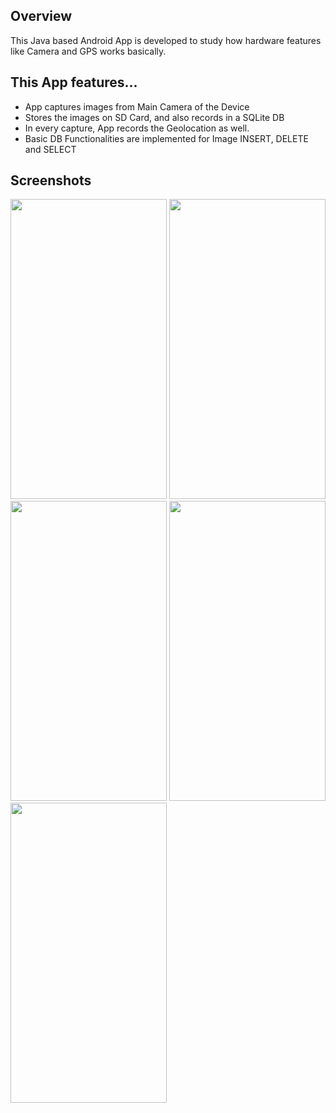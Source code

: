 <h2>Overview</h2>
This Java based Android App is developed to study how hardware features like Camera and GPS works basically.

<h2>This App features...</h2>
<ul>
  <li>App captures images from Main Camera of the Device</li>
  <li>Stores the images on SD Card, and also records in a SQLite DB</li>
  <li>In every capture, App records the Geolocation as well.</li>
  <li>Basic DB Functionalities are implemented for Image INSERT, DELETE and SELECT</li>
</ul>

<h2>Screenshots</h2>
<img src="https://github.com/user-attachments/assets/f98ebe98-e884-4d8b-926a-63185ba6b6f7" width="250" height="480">
<img src="https://github.com/user-attachments/assets/6347a09f-686e-4d86-96fd-cc151b63a441" width="250" height="480">
<img src="https://github.com/user-attachments/assets/c16a7089-f187-44e0-9909-70fdfe82ec5e" width="250" height="480">
<img src="https://github.com/user-attachments/assets/7c9ec980-eeb1-4a52-bd49-36bf6c598137" width="250" height="480">
<img src="https://github.com/user-attachments/assets/3abbf681-9a6a-47b3-89e8-24b93013a123" width="250" height="480">
